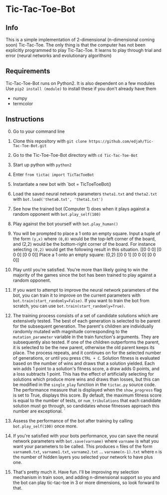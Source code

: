 # Tic-Tac-Toe-Bot


Info
-----
This is a simple implementation of 2-dimensional (n-dimensional coming soon) Tic-Tac-Toe. The only thing is that the computer has not been explicitly programmed to play Tic-Tac-Toe. It learns to play through trial and error (neural networks and evolutionary algorithsm)

Requirements
-------------
Tic-Tac-Toe-Bot runs on Python2. It is also dependent on a few modules
Use `pip2 install (module)` to install these if you don't already have them
* numpy
* termcolor

Instructions
-------------
0. Go to your command line
1. Clone this repository with `git clone https://github.com/edjah/Tic-Tac-Toe-Bot.git`
2. Go to the Tic-Toe-Toe-Bot directory with `cd Tic-Tac-Toe-Bot`
3. Start up python with `python2`
4. Enter `from tictac import TicTacToeBot`
5. Instantiate a new bot with `bot = TicToeToeBot()
6. Load the saved neural network parameters `theta1.txt` and `theta2.txt` with `bot.load('theta0.txt', 'theta1.txt')`
7. See how the trained bot (Computer 1) does when it plays against a random opponent with `bot.play_self(100)`
8. Play against the bot yourself with `bot.play_human()`
9. You will be prompted to place a 1 onto an empty square. Input a tuple of the form `(y,x)` where `(0,0)` would be the top-left corner of the board, and (2,2) would be the bottom-right corner of the board. For instance selecting `(0,2)` would get the following result in this situation. [[0 0 0]
 [0 0 0]
 [0 0 0]]
Place a 1 onto an empty square: (0,2)
[[0 0 1]
 [0 0 0]
 [0 0 0]]
 
10. Play until you're satisfied. You're more than likely going to win the majority of the games since the bot has been trained to play against a random opponent. 

11. If you want to attempt to improve the neural network parameters of the bot, you can train it to improve on the current parameters with `bot.train(start_randomly=False)`. If you want to train the bot from scratch, you can use `bot.train(start_randomly=True)`. 

12. The training process consists of a set of candidate solutions which are extensively tested. The best of each generation is selected to be parent for the subsequent generation. The parent's children are individually randomly mutated with magnitude corresponding to the `mutation_parameter` variable in the train function's arguments. They are subsequently also tested. If one of the children outperforms the parent, it is selected to be the new parent, otherwise the old parent keeps its place. The process repeats, and it continues on for the selected number of generations, or until you press `CTRL + C`. Solution fitness is evaluated based on the number of wins and draws that a solution yielded. Each win adds 1 point to a solution's fitness score, a draw adds 0 points, and a loss subtracts 1 point. This has the effect of artificially selecting for solutions which produce more wins and draws than losses, but this can be modified in the `single_play` function in the `tictac.py` source code. The performance measure that is displayed when the `show_progress` flag is set to True, displays this score. By default, the maximum fitness score is equal to the number of tests, or `num_tribulations` that each candidate solution must go through, so candidates whose fitnesses approach this number are exceptional.
 `
13. Assess the performance of the bot after training by calling `bot.play_self(100)` once more.
14. If you're satisfied with your bots performance, you can save the neural network parameters with `bot.save(varname)` where `varname` is what you want your parameters to be called. This produces `n` files of the form `varname0.txt`, `varname1.txt`, `varname2.txt` ... `varname(n-1).txt` where `n` is the number of hidden layers you selected your network to have plus one.

15. That's pretty much it. Have fun. I'll be improving my selection mechanism in train soon, and adding n-dimensional support so you and the bot can play tic-tac-toe in 3 or more dimensions, so look forward to that.
